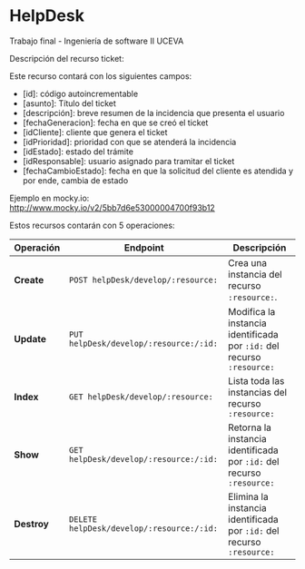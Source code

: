 # HelpDesk
Trabajo final - Ingeniería de software II UCEVA

Descripción del recurso ticket:

Este recurso contará con los siguientes campos:

* [id]: código autoincrementable
* [asunto]: Título del ticket
* [descripción]: breve resumen de la incidencia que presenta el usuario
* [fechaGeneracion]: fecha en que se creó el ticket
* [idCliente]: cliente que genera el ticket
* [idPrioridad]: prioridad con que se atenderá la incidencia
* [idEstado]: estado del trámite
* [idResponsable]: usuario asignado para tramitar el ticket
* [fechaCambioEstado]: fecha en que la solicitud del cliente es atendida y por ende, cambia de estado

Ejemplo en mocky.io: http://www.mocky.io/v2/5bb7d6e53000004700f93b12


Estos recursos contarán con 5 operaciones:

| Operación             | Endpoint                                                            | Descripción                                                            |
| --------------------- | ------------------------------------------------------------------- | ---------------------------------------------------------------------- |
| __Create__            | `POST helpDesk/develop/:resource:`                                       | Crea una instancia del recurso `:resource:`.                           |
| __Update__            | `PUT helpDesk/develop/:resource:/:id:`                                   | Modifica la instancia identificada por `:id:` del recurso `:resource:` |
| __Index__             | `GET helpDesk/develop/:resource:`                                        | Lista toda las instancias del recurso `:resource:`                     |
| __Show__              | `GET helpDesk/develop/:resource:/:id:`                                   | Retorna la instancia identificada por `:id:` del recurso `:resource:`  |
| __Destroy__           | `DELETE helpDesk/develop/:resource:/:id:`                                | Elimina la instancia identificada por `:id:` del recurso `:resource:`  |
